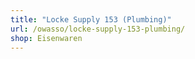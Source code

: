 ```yaml
---
title: "Locke Supply 153 (Plumbing)"
url: /owasso/locke-supply-153-plumbing/
shop: Eisenwaren
---
```


